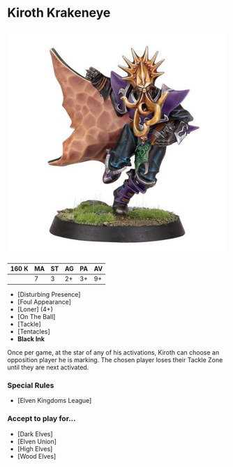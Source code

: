 # Kiroth Krakeneye

![](../media/starplayers/KirothKrakeneye1.jpg)

| 160 K  | MA | ST | AG | PA | AV |
| --- | --- | --- | --- | --- | --- |
| | 7 | 3 | 2+ | 3+ | 9+ |

* [Disturbing Presence]
* [Foul Appearance]
* [Loner] (4+)
* [On The Ball]
* [Tackle]
* [Tentacles]
* **Black Ink**

Once per game, at the star of any of his activations, Kiroth can choose an opposition player he is marking. The chosen player loses their Tackle Zone until they are next activated.

### Special Rules
* [Elven Kingdoms League]

### Accept to play for...
* [Dark Elves]
* [Elven Union]
* [High Elves]
* [Wood Elves]